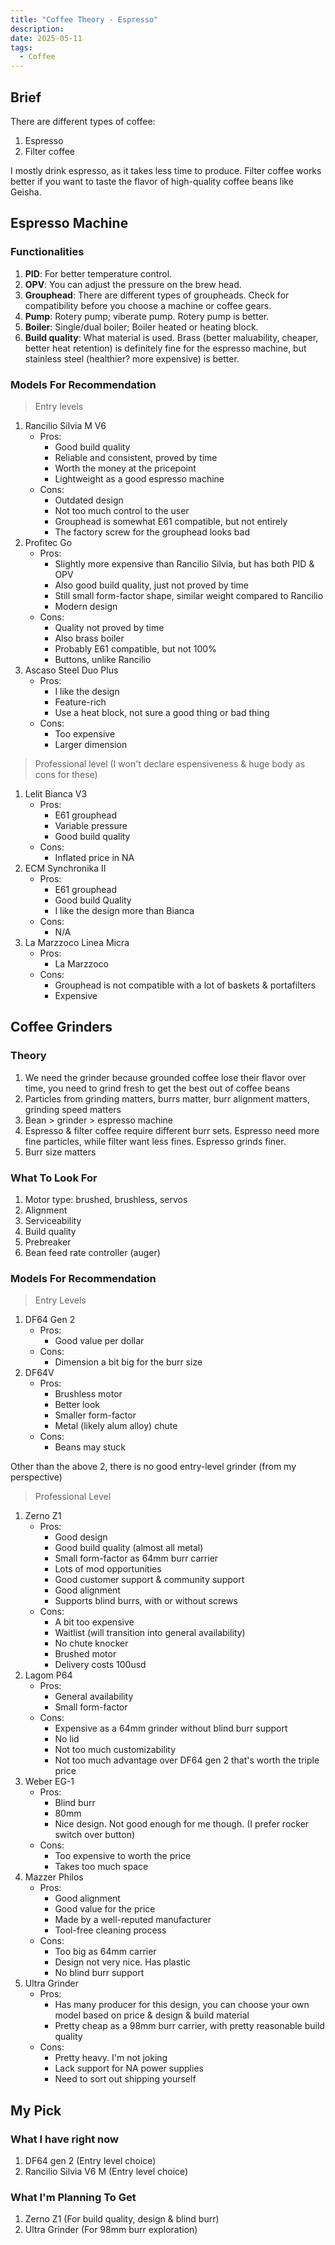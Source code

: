 ```yaml
---
title: "Coffee Theory - Espresso"
description:
date: 2025-05-11
tags:
  - Coffee
---
```


## Brief
There are different types of coffee:

1. Espresso
2. Filter coffee

I mostly drink espresso, as it takes less time to produce. Filter coffee works better if you want to taste the flavor of high-quality coffee beans like Geisha.

## Espresso Machine
### Functionalities
1. **PID**: For better temperature control.
2. **OPV**: You can adjust the pressure on the brew head.
3. **Grouphead**: There are different types of groupheads. Check for compatibility before you choose a machine or coffee gears.
4. **Pump**: Rotery pump; viberate pump. Rotery pump is better.
5. **Boiler**: Single/dual boiler; Boiler heated or heating block.
6. **Build quality**: What material is used. Brass (better maluability, cheaper, better heat retention) is definitely fine for the espresso machine, but stainless steel (healthier? more expensive) is better.

### Models For Recommendation
> Entry levels
1. Rancilio Silvia M V6
    * Pros:
        * Good build quality
        * Reliable and consistent, proved by time
        * Worth the money at the pricepoint
        * Lightweight as a good espresso machine
    * Cons:
        * Outdated design
        * Not too much control to the user
        * Grouphead is somewhat E61 compatible, but not entirely
        * The factory screw for the grouphead looks bad
2. Profitec Go
    * Pros:
        * Slightly more expensive than Rancilio Silvia, but has both PID & OPV
        * Also good build quality, just not proved by time
        * Still small form-factor shape, similar weight compared to Rancilio
        * Modern design
    * Cons:
        * Quality not proved by time
        * Also brass boiler
        * Probably E61 compatible, but not 100%
        * Buttons, unlike Rancilio
3. Ascaso Steel Duo Plus
    * Pros:
        * I like the design
        * Feature-rich
        * Use a heat block, not sure a good thing or bad thing
    * Cons:
        * Too expensive
        * Larger dimension

> Professional level (I won't declare espensiveness & huge body as cons for these)
1. Lelit Bianca V3
    * Pros:
        * E61 grouphead
        * Variable pressure
        * Good build quality
    * Cons:
        * Inflated price in NA
2. ECM Synchronika II
    * Pros:
        * E61 grouphead
        * Good build Quality
        * I like the design more than Bianca
    * Cons:
        * N/A
3. La Marzzoco Linea Micra
    * Pros:
        * La Marzzoco
    * Cons:
        * Grouphead is not compatible with a lot of baskets & portafilters
        * Expensive

## Coffee Grinders
### Theory
1. We need the grinder because grounded coffee lose their flavor over time, you need to grind fresh to get the best out of coffee beans
2. Particles from grinding matters, burrs matter, burr alignment matters, grinding speed matters
3. Bean > grinder > espresso machine
4. Espresso & filter coffee require different burr sets. Espresso need more fine particles, while filter want less fines. Espresso grinds finer.
5. Burr size matters

### What To Look For
1. Motor type: brushed, brushless, servos
2. Alignment
3. Serviceability
4. Build quality
5. Prebreaker
6. Bean feed rate controller (auger)

### Models For Recommendation
> Entry Levels
1. DF64 Gen 2
    * Pros:
        * Good value per dollar
    * Cons:
        * Dimension a bit big for the burr size
2. DF64V
    * Pros:
        * Brushless motor
        * Better look
        * Smaller form-factor
        * Metal (likely alum alloy) chute
    * Cons:
        * Beans may stuck

Other than the above 2, there is no good entry-level grinder (from my perspective)

> Professional Level
1. Zerno Z1
    * Pros:
        * Good design
        * Good build quality (almost all metal)
        * Small form-factor as 64mm burr carrier
        * Lots of mod opportunities
        * Good customer support & community support
        * Good alignment
        * Supports blind burrs, with or without screws
    * Cons:
        * A bit too expensive
        * Waitlist (will transition into general availability)
        * No chute knocker
        * Brushed motor
        * Delivery costs 100usd
2. Lagom P64
    * Pros:
        * General availability
        * Small form-factor
    * Cons:
        * Expensive as a 64mm grinder without blind burr support
        * No lid
        * Not too much customizability
        * Not too much advantage over DF64 gen 2 that's worth the triple price
3. Weber EG-1
    * Pros:
        * Blind burr
        * 80mm
        * Nice design. Not good enough for me though. (I prefer rocker switch over button)
    * Cons:
        * Too expensive to worth the price
        * Takes too much space
4. Mazzer Philos
    * Pros:
        * Good alignment
        * Good value for the price
        * Made by a well-reputed manufacturer
        * Tool-free cleaning process
    * Cons:
        * Too big as 64mm carrier
        * Design not very nice. Has plastic
        * No blind burr support
5. Ultra Grinder
    * Pros:
        * Has many producer for this design, you can choose your own model based on price & design & build material
        * Pretty cheap as a 98mm burr carrier, with pretty reasonable build quality
    * Cons:
        * Pretty heavy. I'm not joking
        * Lack support for NA power supplies
        * Need to sort out shipping yourself

## My Pick
### What I have right now
1. DF64 gen 2 (Entry level choice)
2. Rancilio Silvia V6 M (Entry level choice)

### What I'm Planning To Get
1. Zerno Z1 (For build quality, design & blind burr)
2. Ultra Grinder (For 98mm burr exploration)
